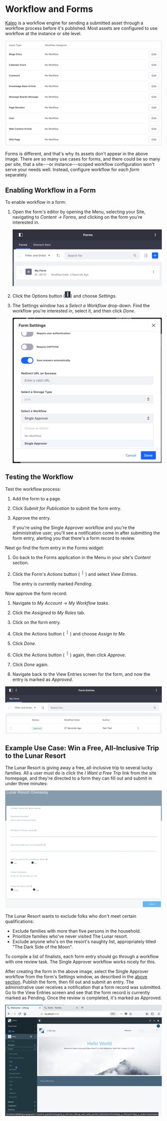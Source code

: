 # Workflow and Forms [](id=sending-form-entries-through-a-workflow)

[Kaleo](/discover/portal/-/knowledge_base/7-1/workflow)
is a workflow engine for sending a submitted asset through a workflow process
before it's published. Most assets are configured to use workflow at the
instance or site level.

![Figure 1: Workflow is enabled in the Control Panel or in Site Administration for most @product@ assets.](../../images/workflow-configuration.png)

Forms is different, and that's why its assets don't appear in the above image.
There are so many use cases for forms, and there could be so many per site, that
a site---or instance---scoped workflow configuration won't serve your needs 
well. Instead, configure workflow for *each form* separately.

## Enabling Workflow in a Form [](id=enabling-workflow-in-a-form)

To enable workflow in a form: 

1.  Open the form's editor by opening the Menu, selecting your Site, navigating 
    to *Content  &rarr; Forms*, and clicking on the form you're interested in.

    ![Figure 2: Navigate directly to a form to enable workflow.](../../images/forms-list.png)

2.  Click the Options button (![Options](../../images/icon-options.png)) and
    choose *Settings*.

3.  The Settings window has a *Select a Workflow* drop-down. Find the workflow
    you're interested in, select it, and then click *Done*.

    ![Figure 3: Enable workflow for each form in its Settings window.](../../images/form-settings.png)

## Testing the Workflow [](id=testing-the-workflow)

Test the workflow process:

1.  Add the form to a page.

2.  Click *Submit for Publication* to submit the form entry.

3.  Approve the entry.

    If you're using the Single Approver workflow and you're the administrative
    user, you'll see a notification come in after submitting the form entry,
    alerting you that there's a form record to review. 

Next go find the form entry in the Forms widget:

1.  Go back to the Forms application in the Menu in your site's *Content* 
    section.

2.  Click the Form's *Actions* button 
    (![Actions](../../images/icon-actions.png)) and select *View Entries*.

    The entry is currently marked *Pending*.
    
Now approve the form record:

1.  Navigate to *My Account &rarr; My Workflow tasks*.

2.  Click the *Assigned to My Roles* tab.

3.  Click on the form entry.

4.  Click the Actions button (![Actions](../../images/icon-actions.png)) and
    choose *Assign to Me*.

5.  Click *Done*.

6.  Click the Actions button (![Actions](../../images/icon-actions.png)) again, 
    then click *Approve*.

7.  Click *Done* again.

8.  Navigate back to the View Entries screen for the form, and now the entry is
    marked as *Approved*. 

![Figure 4: Each entry's status is visible in the Forms application's Form Entries screen.](../../images/forms-view-entries-status.png)

## Example Use Case: Win a Free, All-Inclusive Trip to the Lunar Resort [](id=example-win-a-free-all-inclusive-trip-to-the-lunar-resort)

The Lunar Resort is giving away a free, all-inclusive trip to several lucky
families. All a user must do is click the *I Want a Free Trip* link from the
site homepage, and they're directed to a form they can fill out and submit in
under three minutes:

![Figure 5: The Lunar Resort Giveaway form is ready to be filled out.](../../images/lunar-resort-giveaway.png)

The Lunar Resort wants to exclude folks who don't meet certain qualifications:

-   Exclude families with more than five persons in the household.
-   Prioritize families who've never visited The Lunar resort.
-   Exclude anyone who's on the resort's naughty list, appropriately titled "The
    Dark Side of the Moon".

To compile a list of finalists, each form entry should go through a workflow
with one review task. The Single Approver workflow works nicely for this.

After creating the form in the above image, select the Single Approver workflow
from the form's Settings window, as described in the
[above section](#enabling-workflow-in-a-form).
Publish the form, then fill out and submit an entry. The administrative user
receives a notification that a form record was submitted. Go to the View Entries
screen and see that the form record is currently marked as Pending. Once the
review is completed, it's marked as Approved.

![Figure 6: Assign a workflow to a form in several steps.](../../images/lunar-resort-giveaway-workflow-new.gif)
